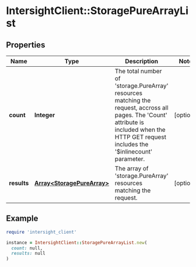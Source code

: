 # IntersightClient::StoragePureArrayList

## Properties

| Name | Type | Description | Notes |
| ---- | ---- | ----------- | ----- |
| **count** | **Integer** | The total number of &#39;storage.PureArray&#39; resources matching the request, accross all pages. The &#39;Count&#39; attribute is included when the HTTP GET request includes the &#39;$inlinecount&#39; parameter. | [optional] |
| **results** | [**Array&lt;StoragePureArray&gt;**](StoragePureArray.md) | The array of &#39;storage.PureArray&#39; resources matching the request. | [optional] |

## Example

```ruby
require 'intersight_client'

instance = IntersightClient::StoragePureArrayList.new(
  count: null,
  results: null
)
```

